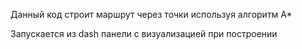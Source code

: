 Данный код строит маршрут через точки используя алгоритм A*

Запускается из dash панели с визуализацией при построении
